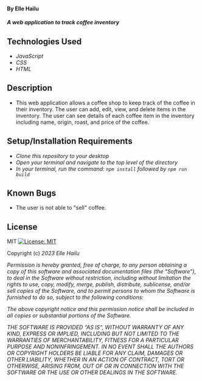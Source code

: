 #### By **Elle Hailu**

#### _A web application to track coffee inventory_

## Technologies Used

- _JavaScript_
- _CSS_
- _HTML_

## Description

- This web application allows a coffee shop to keep track of the coffee in their inventory. The user can add, edit, view, and delete items in the inventory. The user can see details of each coffee item in the inventory including name, origin, roast, and price of the coffee. 

## Setup/Installation Requirements

- _Clone this repository to your desktop_
- _Open your terminal and navigate to the top level of the directory_
- _In your terminal, run the command: `npm install` followed by `npm run build`_

## Known Bugs

- The user is not able to "sell" coffee. 

## License

MIT [![License: MIT](https://img.shields.io/badge/License-MIT-yellow.svg)](https://opensource.org/licenses/MIT)

Copyright (c) _2023_ _Elle Hailu_

_Permission is hereby granted, free of charge, to any person obtaining a copy of this software and associated documentation files (the “Software”), to deal in the Software without restriction, including without limitation the rights to use, copy, modify, merge, publish, distribute, sublicense, and/or sell copies of the Software, and to permit persons to whom the Software is furnished to do so, subject to the following conditions:_

_The above copyright notice and this permission notice shall be included in all copies or substantial portions of the Software._

_THE SOFTWARE IS PROVIDED “AS IS”, WITHOUT WARRANTY OF ANY KIND, EXPRESS OR IMPLIED, INCLUDING BUT NOT LIMITED TO THE WARRANTIES OF MERCHANTABILITY, FITNESS FOR A PARTICULAR PURPOSE AND NONINFRINGEMENT. IN NO EVENT SHALL THE AUTHORS OR COPYRIGHT HOLDERS BE LIABLE FOR ANY CLAIM, DAMAGES OR OTHER LIABILITY, WHETHER IN AN ACTION OF CONTRACT, TORT OR OTHERWISE, ARISING FROM, OUT OF OR IN CONNECTION WITH THE SOFTWARE OR THE USE OR OTHER DEALINGS IN THE SOFTWARE._